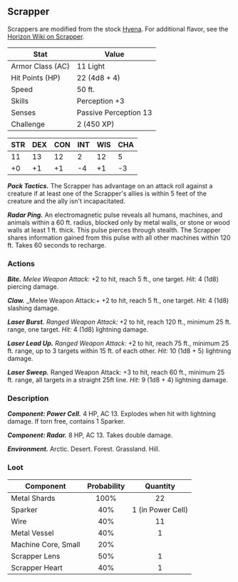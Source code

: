 ## Scrapper

Scrappers are modified from the stock [Hyena](https://www.dndbeyond.com/monsters/hyena).
For additional flavor, see the [Horizon Wiki on Scrapper](https://horizon.fandom.com/wiki/Scrapper).

| Stat | Value |
| --- | --- |
| Armor Class (AC) | 11 Light |
| Hit Points (HP) | 22 (4d8 + 4) |
| Speed | 50 ft. |
| Skills | Perception +3 |
| Senses | Passive Perception 13 |
| Challenge | 2 (450 XP) |

| STR | DEX | CON | INT | WIS | CHA |
| --- | --- | --- | --- | --- | --- |
| 11 | 13 | 12 | 2 | 12 | 5 |
| +0 | +1 | +1 | -4 | +1 | -3 |

_**Pack Tactics.**_ The Scrapper has advantage on an attack roll against a creature if at least one of the Scrapper's allies is within 5 feet of the creature and the ally isn't incapacitated.

_**Radar Ping.**_ An electromagnetic pulse reveals all humans, machines, and animals within a 60 ft. radius, blocked only by metal walls, or stone or wood walls at least 1 ft. thick. This pulse pierces through stealth.  The Scrapper shares information gained from this pulse with all other machines within 120 ft.  Takes 60 seconds to recharge.

### Actions

_**Bite.**_ _Melee Weapon Attack:_ +2 to hit, reach 5 ft., one target. _Hit:_ 4 (1d8) piercing damage.

_**Claw.**_ _Melee Weapon Attack:+ +2 to hit, reach 5 ft., one target. _Hit:_ 4 (1d8) slashing damage.

_**Laser Burst.**_ _Ranged Weapon Attack:_ +2 to hit, reach 120 ft., minimum 25 ft. range, one target. _Hit:_ 4 (1d8) lightning damage.

_**Laser Lead Up.**_ _Ranged Weapon Attack:_ +2 to hit, reach 75 ft., minimum 25 ft. range, up to 3 targets within 15 ft. of each other. _Hit:_ 10 (1d8 + 5) lightning damage.

_**Laser Sweep.**_ Ranged Weapon Attack: +3 to hit, reach 60 ft., minimum 25 ft. range, all targets in a straight 25ft line. _Hit:_ 9 (1d8 + 4) lightning damage.

### Description

_**Component: Power Cell.**_ 4 HP, AC 13. Explodes when hit with lightning damage. If torn free, contains 1 Sparker.

_**Component: Radar.**_ 8 HP, AC 13. Takes double damage.

_**Environment.**_ Arctic. Desert. Forest. Grassland. Hill.

### Loot

| Component | Probability | Quantity |
| --- | :---: | :---: |
| Metal Shards | 100% | 22 |
| Sparker | 40% | 1 (in Power Cell) |
| Wire | 40% | 11 |
| Metal Vessel | 40% | 1 |
| Machine Core, Small | 20% |
| Scrapper Lens | 50% | 1 |
| Scrapper Heart | 40% | 1 |

